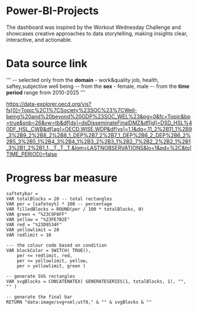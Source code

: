 # Power-BI-Projects
The dashboard was inspired by the Workout Wednesday Challenge and showcases creative approaches to data storytelling, making insights clear, interactive, and actionable.

# Data source link 
'''
-- selected only from the **domain** - work&quality job, health, saftey,subjective well being
-- from the **sex** - female, male
-- from the **time period** range from 2010-2025 '''


https://data-explorer.oecd.org/vis?fs[0]=Topic%2C1%7CSociety%23SOC%23%7CWell-being%20and%20beyond%20GDP%23SOC_WEL%23&pg=0&fc=Topic&bp=true&snb=26&vw=tb&df[ds]=dsDisseminateFinalDMZ&df[id]=DSD_HSL%40DF_HSL_CWB&df[ag]=OECD.WISE.WDP&df[vs]=1.1&dq=.11_2%2B11_1%2B9_3%2B9_2%2B8_2%2B8_1_DEP%2B7_2%2B7_1_DEP%2B6_2_DEP%2B6_2%2B5_3%2B5_1%2B4_3%2B4_1%2B3_2%2B3_1%2B2_7%2B2_2%2B2_1%2B1_3%2B1_2%2B1_1.._T._T._T.&lom=LASTNOBSERVATIONS&lo=1&pd=%2C&to[TIME_PERIOD]=false



# Progress bar measure
```dax
saftetybar = 
VAR totalBlocks = 20 -- total rectangles 
VAR per = [safetey%] * 100 -- percentage 
VAR filledBlocks = ROUND(per / 100 * totalBlocks, 0) 
VAR green = "%23C9F0FF" 
VAR yellow = "%23FE7B2E" 
VAR red = "%23D9534F" 
VAR yellowlimit = 20 
VAR redlimit = 10

--- the colour code based on condition 
VAR blockColor = SWITCH( TRUE(), 
    per <= redlimit, red, 
    per <= yellowlimit, yellow, 
    per > yellowlimit, green )

-- generate SVG rectangles 
VAR svgBlocks = CONCATENATEX( GENERATESERIES(1, totalBlocks, 1), "", "" )

-- generate the final bar 
RETURN "data:image/svg+xml;utf8," & "" & svgBlocks & ""



    
